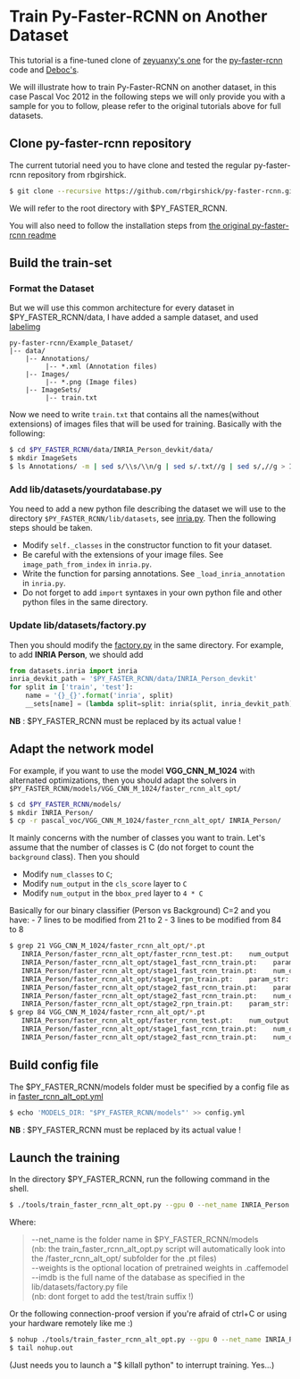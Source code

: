 # Train Py-Faster-RCNN on Another Dataset

This tutorial is a fine-tuned clone of [zeyuanxy's one](https://github.com/zeyuanxy/fast-rcnn/tree/master/help/train) for the [py-faster-rcnn](https://github.com/rbgirshick/py-faster-rcnn) code and [Deboc's](https://github.com/debocs/py-faster-rcnn).

We will illustrate how to train Py-Faster-RCNN on another dataset, in this case Pascal Voc 2012 in the following steps we will only provide you with a sample for you to follow, please refer to the original tutorials above for full datasets.

## Clone py-faster-rcnn repository
The current tutorial need you to have clone and tested the regular py-faster-rcnn repository from rbgirshick.
```sh
$ git clone --recursive https://github.com/rbgirshick/py-faster-rcnn.git
```
We will refer to the root directory with $PY_FASTER_RCNN.

You will also need to follow the installation steps from [the original py-faster-rcnn readme](https://github.com/rbgirshick/py-faster-rcnn/blob/master/README.md)

## Build the train-set

### Format the Dataset

But we will use this common architecture for every dataset in $PY_FASTER_RCNN/data, I have added a sample dataset, and used  [labelimg](https://github.com/tzutalin/labelImg) 
```
py-faster-rcnn/Example_Dataset/
|-- data/
    |-- Annotations/
         |-- *.xml (Annotation files)
    |-- Images/
         |-- *.png (Image files)
    |-- ImageSets/
         |-- train.txt
```

Now we need to write `train.txt` that contains all the names(without extensions) of images files that will be used for training.
Basically with the following:
```sh
$ cd $PY_FASTER_RCNN/data/INRIA_Person_devkit/data/
$ mkdir ImageSets
$ ls Annotations/ -m | sed s/\\s/\\n/g | sed s/.txt//g | sed s/,//g > ImageSets/train.txt
```

### Add lib/datasets/yourdatabase.py
You need to add a new python file describing the dataset we will use to the directory `$PY_FASTER_RCNN/lib/datasets`, see [inria.py](https://github.com/deboc/py-faster-rcnn/blob/master/lib/datasets/inria.py). Then the following steps should be taken.
  - Modify `self._classes` in the constructor function to fit your dataset.
  - Be careful with the extensions of your image files. See `image_path_from_index` in `inria.py`.
  - Write the function for parsing annotations. See `_load_inria_annotation` in `inria.py`.
  - Do not forget to add `import` syntaxes in your own python file and other python files in the same directory.

### Update lib/datasets/factory.py

Then you should modify the [factory.py](https://github.com/deboc/py-faster-rcnn/blob/master/lib/datasets/factory.py) in the same directory. For example, to add **INRIA Person**, we should add

```py
from datasets.inria import inria
inria_devkit_path = '$PY_FASTER_RCNN/data/INRIA_Person_devkit'
for split in ['train', 'test']:
    name = '{}_{}'.format('inria', split)
    __sets[name] = (lambda split=split: inria(split, inria_devkit_path))
```
**NB** : $PY_FASTER_RCNN must be replaced by its actual value !

## Adapt the network model

For example, if you want to use the model **VGG_CNN_M_1024** with alternated optimizations, then you should adapt the solvers in `$PY_FASTER_RCNN/models/VGG_CNN_M_1024/faster_rcnn_alt_opt/`

```sh
$ cd $PY_FASTER_RCNN/models/
$ mkdir INRIA_Person/
$ cp -r pascal_voc/VGG_CNN_M_1024/faster_rcnn_alt_opt/ INRIA_Person/
```

It mainly concerns with the number of classes you want to train. Let's assume that the number of classes is C (do not forget to count the `background` class). Then you should 
  - Modify `num_classes` to `C`;
  - Modify `num_output` in the `cls_score` layer to `C`
  - Modify `num_output` in the `bbox_pred` layer to `4 * C`

Basically for our binary classifier (Person vs Background) C=2 and you have:
    - 7 lines to be modified from 21 to 2
    - 3 lines to be modified from 84 to 8
```sh
$ grep 21 VGG_CNN_M_1024/faster_rcnn_alt_opt/*.pt
   INRIA_Person/faster_rcnn_alt_opt/faster_rcnn_test.pt:    num_output: 21
   INRIA_Person/faster_rcnn_alt_opt/stage1_fast_rcnn_train.pt:    param_str: "'num_classes': 21"
   INRIA_Person/faster_rcnn_alt_opt/stage1_fast_rcnn_train.pt:    num_output: 21
   INRIA_Person/faster_rcnn_alt_opt/stage1_rpn_train.pt:    param_str: "'num_classes': 21"
   INRIA_Person/faster_rcnn_alt_opt/stage2_fast_rcnn_train.pt:    param_str: "'num_classes': 21"
   INRIA_Person/faster_rcnn_alt_opt/stage2_fast_rcnn_train.pt:    num_output: 21
   INRIA_Person/faster_rcnn_alt_opt/stage2_rpn_train.pt:    param_str: "'num_classes': 21"
$ grep 84 VGG_CNN_M_1024/faster_rcnn_alt_opt/*.pt
   INRIA_Person/faster_rcnn_alt_opt/faster_rcnn_test.pt:    num_output: 84
   INRIA_Person/faster_rcnn_alt_opt/stage1_fast_rcnn_train.pt:    num_output: 84
   INRIA_Person/faster_rcnn_alt_opt/stage2_fast_rcnn_train.pt:    num_output: 84
```

## Build config file

The $PY_FASTER_RCNN/models folder must be specified by a config file as in [faster_rcnn_alt_opt.yml](https://github.com/deboc/py-faster-rcnn/blob/master/help/faster_rcnn_alt_opt.yml)
```sh
$ echo 'MODELS_DIR: "$PY_FASTER_RCNN/models"' >> config.yml
```
**NB** : $PY_FASTER_RCNN must be replaced by its actual value !

## Launch the training

In the directory $PY_FASTER_RCNN, run the following command in the shell.

```sh
$ ./tools/train_faster_rcnn_alt_opt.py --gpu 0 --net_name INRIA_Person --weights data/imagenet_models/VGG_CNN_M_1024.v2.caffemodel --imdb inria_train --cfg config.yml
```

Where:    
>--net_name is the folder name in $PY_FASTER_RCNN/models    
>    (nb: the train_faster_rcnn_alt_opt.py script will automatically look into the /faster_rcnn_alt_opt/ subfolder for the .pt files)    
>--weights is the optional location of pretrained weights in .caffemodel    
>--imdb is the full name of the database as specified in the lib/datasets/factory.py file    
>    (nb: dont forget to add the test/train suffix !)    

Or the following connection-proof version if you're afraid of ctrl+C or using your hardware remotely like me :)
```sh
$ nohup ./tools/train_faster_rcnn_alt_opt.py --gpu 0 --net_name INRIA_Person --weights data/imagenet_models/VGG_CNN_M_1024.v2.caffemodel --imdb inria_train --cfg config.yml &
$ tail nohup.out
```
(Just needs you to launch a "$ killall python" to interrupt training. Yes...)
